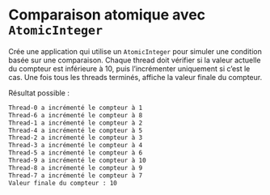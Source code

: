 # Comparaison atomique avec `AtomicInteger`

Crée une application qui utilise un `AtomicInteger` pour simuler une condition basée sur une comparaison.
Chaque thread doit vérifier si la valeur actuelle du compteur est inférieure à 10, puis l’incrémenter uniquement si c’est le cas.
Une fois tous les threads terminés, affiche la valeur finale du compteur.




Résultat possible :

```bash
Thread-0 a incrémenté le compteur à 1
Thread-6 a incrémenté le compteur à 8
Thread-1 a incrémenté le compteur à 2
Thread-4 a incrémenté le compteur à 5
Thread-2 a incrémenté le compteur à 3
Thread-3 a incrémenté le compteur à 4
Thread-5 a incrémenté le compteur à 6
Thread-9 a incrémenté le compteur à 10
Thread-8 a incrémenté le compteur à 9
Thread-7 a incrémenté le compteur à 7
Valeur finale du compteur : 10
```
